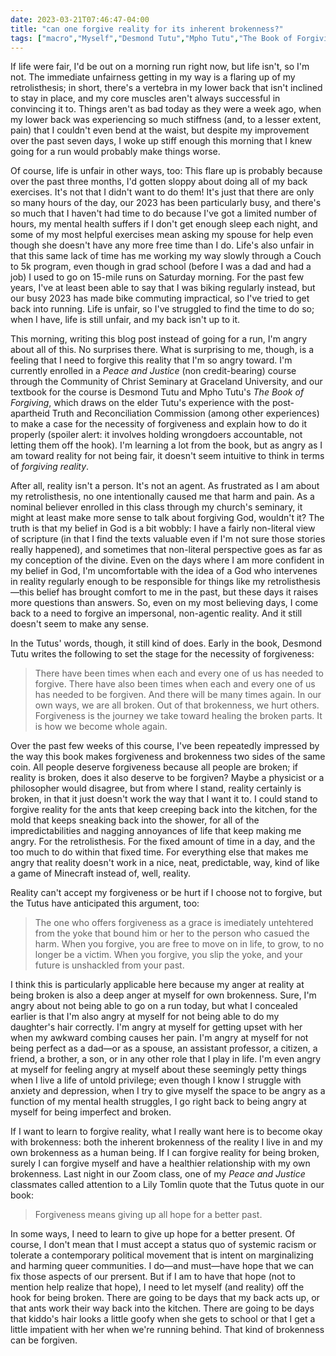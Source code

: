 ```yaml
---
date: 2023-03-21T07:46:47-04:00
title: "can one forgive reality for its inherent brokenness?"
tags: ["macro","Myself","Desmond Tutu","Mpho Tutu","The Book of Forgiving","forgiveness","depression","anxiety","brokenness","retrolisthesis","lower back","physical therapy","running","biking","Community of Christ Seminary","Graceland University","Graceland CIMM","grad school","privilege"]
---
```

If life were fair, I'd be out on a morning run right now, but life isn't, so I'm not. The immediate unfairness getting in my way is a flaring up of my retrolisthesis; in short, there's a vertebra in my lower back that isn't inclined to stay in place, and my core muscles aren't always successful in convincing it to. Things aren't as bad today as they were a week ago, when my lower back was experiencing so much stiffness (and, to a lesser extent, pain) that I couldn't even bend at the waist, but despite my improvement over the past seven days, I woke up stiff enough this morning that I knew going for a run would probably make things worse. 

Of course, life is unfair in other ways, too: This flare up is probably because over the past three months, I'd gotten sloppy about doing all of my back exercises. It's not that I didn't want to do them! It's just that there are only so many hours of the day, our 2023 has been particularly busy, and there's so much that I haven't had time to do because I've got a limited number of hours, my mental health suffers if I don't get enough sleep each night, and some of my most helpful exercises mean asking my spouse for help even though she doesn't have any more free time than I do. Life's also unfair in that this same lack of time has me working my way slowly through a Couch to 5k program, even though in grad school (before I was a dad and had a job) I used to go on 15-mile runs on Saturday morning. For the past few years, I've at least been able to say that I was biking regularly instead, but our busy 2023 has made bike commuting impractical, so I've tried to get back into running. Life is unfair, so I've struggled to find the time to do so; when I have, life is still unfair, and my back isn't up to it.

This morning, writing this blog post instead of going for a run, I'm angry about all of this. No surprises there. What is surprising to me, though, is a feeling that I need to forgive this reality that I'm so angry toward. I'm currently enrolled in a *Peace and Justice* (non credit-bearing) course through the Community of Christ Seminary at Graceland University, and our textbook for the course is Desmond Tutu and Mpho Tutu's *The Book of Forgiving*, which draws on the elder Tutu's experience with the post-apartheid Truth and Reconciliation Commission (among other experiences) to make a case for the necessity of forgiveness and explain how to do it properly (spoiler alert: it involves holding wrongdoers accountable, not letting them off the hook). I'm learning a lot from the book, but as angry as I am toward reality for not being fair, it doesn't seem intuitive to think in terms of *forgiving reality*.

After all, reality isn't a person. It's not an agent. As frustrated as I am about my retrolisthesis, no one intentionally caused me that harm and pain. As a nominal believer enrolled in this class through my church's seminary, it might at least make more sense to talk about forgiving God, wouldn't it? The truth is that my belief in God is a bit wobbly: I have a fairly non-literal view of scripture (in that I find the texts valuable even if I'm not sure those stories really happened), and sometimes that non-literal perspective goes as far as my conception of the divine. Even on the days where I am more confident in my belief in God, I'm uncomfortable with the idea of a God who intervenes in reality regularly enough to be responsible for things like my retrolisthesis—this belief has brought comfort to me in the past, but these days it raises more questions than answers. So, even on my most believing days, I come back to a need to forgive an impersonal, non-agentic reality. And it still doesn't seem to make any sense.

In the Tutus' words, though, it still kind of does. Early in the book, Desmond Tutu writes the following to set the stage for the necessity of forgiveness: 

> There have been times when each and every one of us has needed to forgive. There have also been times when each and every one of us has needed to be forgiven. And there will be many times again. In our own ways, we are all broken. Out of that brokenness, we hurt others. Forgiveness is the journey we take toward healing the broken parts. It is how we become whole again.

Over the past few weeks of this course, I've been repeatedly impressed by the way this book makes forgiveness and brokenness two sides of the same coin. All people deserve forgiveness because all people are broken; if reality is broken, does it also deserve to be forgiven? Maybe a physicist or a philosopher would disagree, but from where I stand, reality certainly is broken, in that it just doesn't work the way that I want it to. I could stand to forgive reality for the ants that keep creeping back into the kitchen, for the mold that keeps sneaking back into the shower, for all of the impredictabilities and nagging annoyances of life that keep making me angry. For the retrolisthesis. For the fixed amount of time in a day, and the too much to do within that fixed time. For everything else that makes me angry that reality doesn't work in a nice, neat, predictable, way, kind of like a game of Minecraft instead of, well, reality. 

Reality can't accept my forgiveness or be hurt if I choose not to forgive, but the Tutus have anticipated this argument, too: 

> The one who offers forgiveness as a grace is imediately untehtered from the yoke that bound him or her to the person who casued the harm. When you forgive, you are free to move on in life, to grow, to no longer be a victim. When you forgive, you slip the yoke, and your future is unshackled from your past. 

I think this is particularly applicable here because my anger at reality at being broken is also a deep anger at myself for own brokenness. Sure, I'm angry about not being able to go on a run today, but what I concealed earlier is that I'm also angry at myself for not being able to do my daughter's hair correctly. I'm angry at myself for getting upset with her when my awkward combing causes her pain. I'm angry at myself for not being perfect as a dad—or as a spouse, an assistant professor, a citizen, a friend, a brother, a son, or in any other role that I play in life. I'm even angry at myself for feeling angry at myself about these seemingly petty things when I live a life of untold privilege; even though I know I struggle with anxiety and depression, when I try to give myself the space to be angry as a function of my mental health struggles, I go right back to being angry at myself for being imperfect and broken. 

If I want to learn to forgive reality, what I really want here is to become okay with brokenness: both the inherent brokenness of the reality I live in and my own brokenness as a human being. If I can forgive reality for being broken, surely I can forgive myself and have a healthier relationship with my own brokenness. Last night in our Zoom class, one of my *Peace and Justice* classmates called attention to a Lily Tomlin quote that the Tutus quote in our book: 

> Forgiveness means giving up all hope for a better past.

In some ways, I need to learn to give up hope for a better present. Of course, I don't mean that I must accept a status quo of systemic racism or tolerate a contemporary political movement that is intent on marginalizing and harming queer communities. I do—and must—have hope that we can fix those aspects of our prersent. But if I am to have that hope (not to mention help realize that hope), I need to let myself (and reality) off the hook for being broken. There are going to be days that my back acts up, or that ants work their way back into the kitchen. There are going to be days that kiddo's hair looks a little goofy when she gets to school or that I get a little impatient with her when we're running behind. That kind of brokenness can be forgiven.